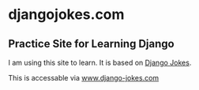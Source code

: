 # djangojokes.com

## Practice Site for Learning Django
I am using this site to learn. It is based on
[Django Jokes](https://www.djangojokes.com).

This is accessable via www.django-jokes.com
